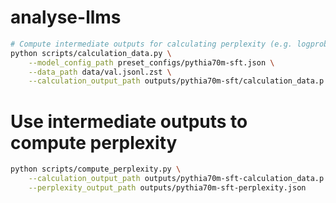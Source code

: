 # analyse-llms

```bash
# Compute intermediate outputs for calculating perplexity (e.g. logprobs)
python scripts/calculation_data.py \
    --model_config_path preset_configs/pythia70m-sft.json \
    --data_path data/val.jsonl.zst \
    --calculation_output_path outputs/pythia70m-sft/calculation_data.p
```

# Use intermediate outputs to compute perplexity
```bash
python scripts/compute_perplexity.py \
    --calculation_output_path outputs/pythia70m-sft-calculation_data.p \
    --perplexity_output_path outputs/pythia70m-sft-perplexity.json
```

